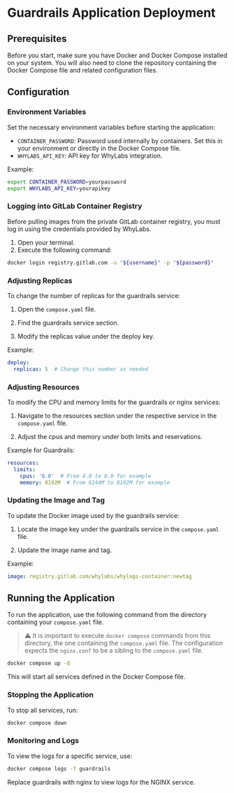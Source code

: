 # Guardrails Application Deployment

## Prerequisites

Before you start, make sure you have Docker and Docker Compose installed on your
system. You will also need to clone the repository containing the Docker Compose
file and related configuration files.

## Configuration

### Environment Variables

Set the necessary environment variables before starting the application:

- `CONTAINER_PASSWORD`: Password used internally by containers. Set this in your
environment or directly in the Docker Compose file.
- `WHYLABS_API_KEY`: API key for WhyLabs integration.

Example:

```bash
export CONTAINER_PASSWORD=yourpassword
export WHYLABS_API_KEY=yourapikey
```

### Logging into GitLab Container Registry

Before pulling images from the private GitLab container registry, you must log
in using the credentials provided by WhyLabs. 

1. Open your terminal.
2. Execute the following command:

```bash
docker login registry.gitlab.com -u "${username}" -p "${password}"
```

### Adjusting Replicas

To change the number of replicas for the guardrails service:

1. Open the `compose.yaml` file.

1. Find the guardrails service section.

1. Modify the replicas value under the deploy key.

Example:

```yaml
deploy:
  replicas: 5  # Change this number as needed
```

### Adjusting Resources

To modify the CPU and memory limits for the guardrails or nginx services:

1. Navigate to the resources section under the respective service in the
`compose.yaml` file.

1. Adjust the cpus and memory under both limits and reservations.

Example for Guardrails:

```yaml
resources:
  limits:
    cpus: '6.0'  # From 4.0 to 6.0 for example
    memory: 8192M  # From 6144M to 8192M for example
```

### Updating the Image and Tag

To update the Docker image used by the guardrails service:

1. Locate the image key under the guardrails service in the
`compose.yaml` file.

1. Update the image name and tag.

Example:

```yaml
image: registry.gitlab.com/whylabs/whylogs-container:newtag
```
## Running the Application

To run the application, use the following command from the directory containing
your `compose.yaml` file.

> :warning: It is important to execute `docker compose` commands from this
directory, the one containing the `compose.yaml` file. The configuration expects
the `nginx.conf` to be a sibling to the `compose.yaml` file.

```bash
docker compose up -d
```

This will start all services defined in the Docker Compose file.

### Stopping the Application

To stop all services, run:

```bash
docker compose down
```

### Monitoring and Logs

To view the logs for a specific service, use:

```bash
docker compose logs -f guardrails
```

Replace guardrails with nginx to view logs for the NGINX service.
